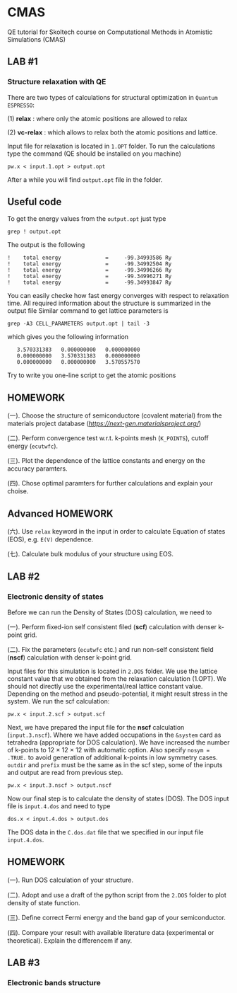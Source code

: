 # CMAS
QE tutorial for Skoltech course on Computational Methods in Atomistic Simulations (CMAS) 

## **LAB #1**
### **Structure relaxation with QE**
There are two types of calculations for structural optimization in `Quantum ESPRESSO`:

(1) **relax**    : where only the atomic positions are allowed to relax

(2) **vc-relax** : which allows to relax both the atomic positions and lattice. 

Input file for relaxation is located in `1.OPT` folder. 
To run the calculations type the command (QE should be installed on you machine)
```
pw.x < input.1.opt > output.opt
```
After a while you will find `output.opt` file in the folder.

## **Useful code**
To get the energy values from the `output.opt` just type 
```
grep ! output.opt
```
The output is the following 
```
!    total energy              =     -99.34993586 Ry
!    total energy              =     -99.34992504 Ry
!    total energy              =     -99.34996266 Ry
!    total energy              =     -99.34996271 Ry
!    total energy              =     -99.34993847 Ry
```
You can easily checke how fast energy converges with respect to relaxation time.
All required information about the structure is summarized in the output file
Similar command to get lattice parameters is
```
grep -A3 CELL_PARAMETERS output.opt | tail -3
```
which gives you the following information 
```
   3.570331383   0.000000000   0.000000000
   0.000000000   3.570331383   0.000000000
   0.000000000   0.000000000   3.570557570
```

Try to write you one-line script to get the atomic positions

## **HOMEWORK**
(一). Choose the structure of semiconductore (covalent material) from the materials project database (_https://next-gen.materialsproject.org/_)

(二). Perform convergence test w.r.t. k-points mesh (`K_POINTS`), cutoff energy (`ecutwfc`).

(三). Plot the dependence of the lattice constants and energy on the accuracy paramters. 

(四). Chose optimal paramters for further calculations and explain your choise. 

## **Advanced HOMEWORK**
(六). Use `relax` keyword in the input in order to calculate Equation of states (EOS), e.g. `E(V)` dependence.

(七). Calculate bulk modulus of your structure using EOS. 

## **LAB #2**
### **Electronic density of states**
Before we can run the Density of States (DOS) calculation, we need to

(一). Perform fixed-ion self consistent filed (**scf**) calculation with denser k-point grid.

(二). Fix the parameters (`ecutwfc` etc.) and run non-self consistent field (**nscf**) calculation with denser k-point grid.

Input files for this simulation is located in `2.DOS` folder. 
We use the lattice constant value that we obtained from the relaxation calculation (1.OPT). We should not directly use the experimental/real lattice constant value. Depending on the method and pseudo-potential, it might result stress in the system. We run the scf calculation:
```
pw.x < input.2.scf > output.scf
```
Next, we have prepared the input file for the **nscf** calculation (`input.3.nscf`). Where we have added occupations in the `&system` card as tetrahedra (appropriate for DOS calculation). We have increased the number of k-points to 12 × 12 × 12 with automatic option. Also specify `nosym = .TRUE.` to avoid generation of additional k-points in low symmetry cases. `outdir` and `prefix` must be the same as in the scf step, some of the inputs and output are read from previous step.
```
pw.x < input.3.nscf > output.nscf
```
Now our final step is to calculate the density of states (DOS). The DOS input file is `input.4.dos` and need to type
```
dos.x < input.4.dos > output.dos
```
The DOS data in the `C.dos.dat` file that we specified in our input file `input.4.dos`. 

## **HOMEWORK**
(一). Run DOS calculation of your structure.

(二). Adopt and use a draft of the python script from the `2.DOS` folder to plot density of state function.

(三). Define correct Fermi energy and the band gap of your semiconductor.

(四). Compare your result with available literature data (experimental or theoretical). Explain the differencem if any.

## **LAB #3**
### **Electronic bands structure**



